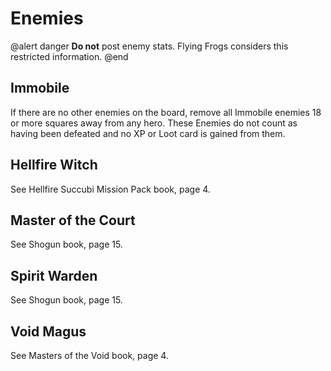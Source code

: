 ﻿# Enemies

@alert danger
**Do not** post enemy stats. Flying Frogs considers this restricted information.
@end

## Immobile 

If there are no other enemies on the board, remove all Immobile enemies 18 or more squares away from any hero. These Enemies do not count as having been defeated and no XP or Loot card is gained from them. 


## Hellfire Witch

See Hellfire Succubi Mission Pack book, page 4.

## Master of the Court

See Shogun book, page 15.

## Spirit Warden

See Shogun book, page 15.

## Void Magus

See Masters of the Void book, page 4.
